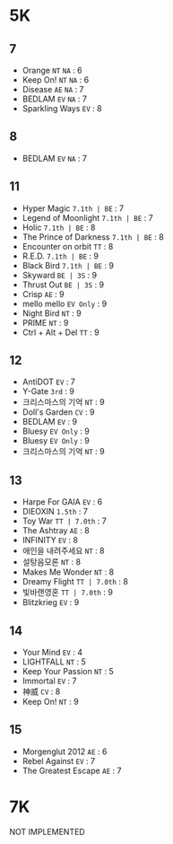 # 5K
## 7
- Orange `NT` `NA` : 6
- Keep On! `NT` `NA` : 6
- Disease `AE` `NA` : 7
- BEDLAM `EV` `NA` : 7
- Sparkling Ways `EV` : 8
## 8
- BEDLAM `EV` `NA` : 7
## 11
- Hyper Magic `7.1th | BE` : 7
- Legend of Moonlight `7.1th | BE` : 7
- Holic `7.1th | BE` : 8
- The Prince of Darkness `7.1th | BE` : 8
- Encounter on orbit `TT` : 8
- R.E.D. `7.1th | BE` : 9
- Black Bird `7.1th | BE` : 9
- Skyward `BE | 3S` : 9
- Thrust Out `BE | 3S` : 9
- Crisp `AE` : 9
- mello mello `EV Only` : 9
- Night Bird `NT` : 9
- PRIME `NT` : 9
- Ctrl + Alt + Del `TT` : 9
## 12
- AntiDOT `EV` : 7
- Y-Gate `3rd` : 9
- 크리스마스의 기억 `NT` : 9
- Doll's Garden `CV` : 9
- BEDLAM `EV` : 9
- Bluesy `EV Only` : 9
- Bluesy `EV Only` : 9
- 크리스마스의 기억 `NT` : 9
## 13
- Harpe For GAIA `EV` : 6
- DIEOXIN `1.5th` : 7
- Toy War `TT | 7.0th` : 7
- The Ashtray `AE` : 8
- INFINITY `EV` : 8
- 애인을 내려주세요 `NT` : 8
- 설탕음모론 `NT` : 8
- Makes Me Wonder `NT` : 8
- Dreamy Flight `TT | 7.0th` : 8
- 빛바랜영혼 `TT | 7.0th` : 9
- Blitzkrieg `EV` : 9
## 14
- Your Mind `EV` : 4
- LIGHTFALL `NT` : 5
- Keep Your Passion `NT` : 5
- Immortal `EV` : 7
- 神威 `CV` : 8
- Keep On! `NT` : 9
## 15
- Morgenglut 2012 `AE` : 6
- Rebel Against `EV` : 7
- The Greatest Escape `AE` : 7
# 7K
NOT IMPLEMENTED
